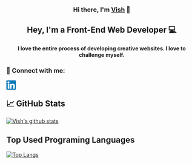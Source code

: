 <h3 align="center">
Hi there, I'm <a href="" target="_blank" rel="noreferrer">Vish</a> 👋
</h3>

<h2 align="center">Hey, I'm a Front-End Web Developer 💻</h2> 

<h4 align="center">I love the entire process of developing creative websites. I love to challenge myself.</h4>

### 🤝 Connect with me:
<a href="https://www.linkedin.com/in/kokre-vish-aa1b401a9/"><img align="left" src="https://raw.githubusercontent.com/VISHAWANATH953/VISHAWANATH953/master/images/linkedin.svg" alt="kokre-vish-aa1b401a9 | LinkedIn" width="25px"/></a>
</br>

## 📈 GitHub Stats
[![Vish's github stats](https://github-readme-stats.vercel.app/api?username=vishwanathkokare&count_private=true&show_icons=true&theme=onedark)](https://github.com/VISHAWANATH953)

## Top Used Programing Languages
[![Top Langs](https://github-readme-stats.vercel.app/api/top-langs/?username=vishwanathkokare&layout=compact&theme=onedark)](https://github.com/VISHAWANATH953)
